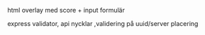 html overlay med score + input formulär

express validator, api nycklar ,validering på uuid/server placering